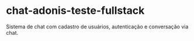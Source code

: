 # chat-adonis-teste-fullstack
Sistema de chat com cadastro de usuários, autenticação e conversação via chat.
